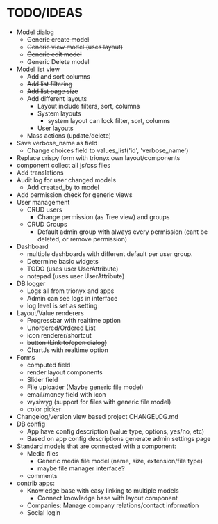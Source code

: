 # TODO/IDEAS

- Model dialog
  - ~~Generic create model~~
  - ~~Generic view model (uses layout)~~
  - ~~Generic edit model~~
  - Generic Delete model
- Model list view
  - ~~Add and sort columns~~
  - ~~Add list filtering~~
  - ~~Add list page size~~
  - Add different layouts
    - Layout include filters, sort, columns
    - System layouts
      - system layout can lock filter, sort, columns
    - User layouts
  - Mass actions (update/delete)
- Save verbose_name as field
  - Change choices field to values_list('id', 'verbose_name')
- Replace crispy form with trionyx own layout/components
- component collect all js/css files
- Add translations
- Audit log for user changed models
  - Add created_by to model
- Add permission check for generic views
- User management
  - CRUD users
    - Change permission (as Tree view) and groups
  - CRUD Groups
    - Default admin group with always every permission (cant be deleted, or remove permission)
- Dashboard
  - multiple dashboards with different default per user group.
  - Determine basic widgets
  - TODO (uses user UserAttribute)
  - notepad (uses user UserAttribute)
- DB logger
  - Logs all from trionyx and apps
  - Admin can see logs in interface
  - log level is set as setting
- Layout/Value renderers
  - Progressbar with realtime option
  - Unordered/Ordered List
  - icon renderer/shortcut
  - ~~button (Link to/open dialog)~~
  - ChartJs with realtime option
- Forms
  - computed field
  - render layout components
  - Slider field
  - File uploader (Maybe generic file model)
  - email/money field with icon
  - wysiwyg (support for files with generic file model)
  - color picker
- Changelog/version view based project CHANGELOG.md
- DB config
  - App have config description (value type, options, yes/no, etc)
  - Based on app config descriptions generate admin settings page
- Standard models that are connected with a component:
  - Media files
    - Generic media file model (name, size, extension/file type)
    - maybe file manager interface?
  - comments
- contrib apps:
  - Knowledge base with easy linking to multiple models
    - Connect knowledge base with layout component
  - Companies: Manage company relations/contact information
  - Social login
    